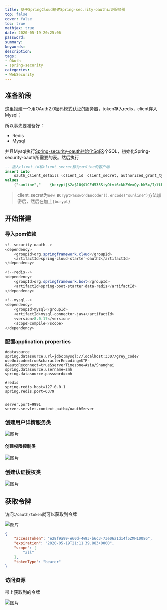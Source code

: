 ```yaml
---
title: 基于SpringCloud搭建Spring-security-oauth认证服务器
top: false
cover: false
toc: true
mathjax: true
date: 2020-05-19 20:25:06
password:
summary:
keywords:
description:
tags:
- OAuth
- spring-security
categories:
- WebSecurity
---
```






## 准备阶段

这里搭建一个用OAuth2.0密码模式认证的服务器，token存入redis，client存入Mysql；

所以事先要准备好：

- Redis
- Mysql

并且Mysql执行[Spring-security-oauth初始化Sql](https://github.com/spring-projects/spring-security-oauth/blob/master/spring-security-oauth2/src/test/resources/schema.sql)这个SQL，初始化Spring-security-oauth所需要的表。然后执行

```sql
-- 插入client_id和client_secret都为sunline的客户端
insert into 
	oauth_client_details (client_id, client_secret, authorized_grant_types , autoapprove)
values 
	("sunline","	{bcrypt}$2a$10$G1CFd535SiyOtvi6ckbZWexQy.hW5x/I/fLBPiW/E4UmctCfKYbgG","password","true");
```

> client_secret为`new BCryptPasswordEncoder().encode("sunline")`方法加密后，然后在加上`{bcrypt}`



## 开始搭建



### 导入pom依赖

```java
<!--security-oauth-->
<dependency>
    <groupId>org.springframework.cloud</groupId>
    <artifactId>spring-cloud-starter-oauth2</artifactId>
</dependency>
    
<!--redis-->
<dependency>
    <groupId>org.springframework.boot</groupId>
    <artifactId>spring-boot-starter-data-redis</artifactId>
</dependency>
    
<!--mysql-->
<dependency>
    <groupId>mysql</groupId>
    <artifactId>mysql-connector-java</artifactId>
    <version>8.0.17</version>
    <scope>compile</scope>
</dependency>
```



### 配置application.properties

```properties
#datasource
spring.datasource.url=jdbc:mysql://localhost:3307/grey_code?useUnicode=true&characterEncoding=UTF-8&autoReconnect=true&serverTimezone=Asia/Shanghai
spring.datasource.username=zmh
spring.datasource.password=zmh

#redis
spring.redis.host=127.0.0.1
spring.redis.port=6379


server.port=9991
server.servlet.context-path=/oauthServer
```



### 创建用户详情服务类

![图片](https://i.imgur.com/PBwaTcT.png)

#### 创建权限控制类

![图片](https://i.imgur.com/U0y9Di5.png)

### 创建认证授权类

![图片](https://i.imgur.com/lVXiu5n.png)

## 获取令牌

访问:`/oauth/token`就可以获取到令牌

![图片](https://i.imgur.com/4ieRNLw.png)

```json
{
    "accessToken": "e28f9a99-e60d-4693-b6c3-73e06a1d14f5ZMH10086",
    "expiration": "2020-05-19T21:11:39.883+0000",
    "scope": [
        "all"
    ],
    "tokenType": "bearer"
}
```



### 访问资源

带上获取到的令牌

![图片](https://i.imgur.com/W57xN9e.png)